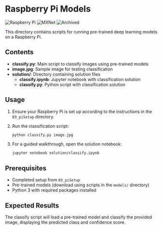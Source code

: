 # Raspberry Pi Models

![Raspberry Pi](https://img.shields.io/badge/Raspberry%20Pi-Models-c51a4a)
![MXNet](https://img.shields.io/badge/MXNet-Inference-orange)
![Archived](https://img.shields.io/badge/Status-Archived-red)

This directory contains scripts for running pre-trained deep learning models on a Raspberry Pi.

## Contents

- **classify.py**: Main script to classify images using pre-trained models
- **image.jpg**: Sample image for testing classification
- **solution/**: Directory containing solution files
  - **classify.ipynb**: Jupyter notebook with classification solution
  - **classify.py**: Python script with classification solution

## Usage

1. Ensure your Raspberry Pi is set up according to the instructions in the `03_piSetup` directory.

2. Run the classification script:
   ```bash
   python classify.py image.jpg
   ```

3. For a guided walkthrough, open the solution notebook:
   ```bash
   jupyter notebook solution/classify.ipynb
   ```

## Prerequisites

- Completed setup from `03_piSetup`
- Pre-trained models (download using scripts in the `models/` directory)
- Python 3 with required packages installed

## Expected Results

The classify script will load a pre-trained model and classify the provided image, displaying the predicted class and confidence score. 
